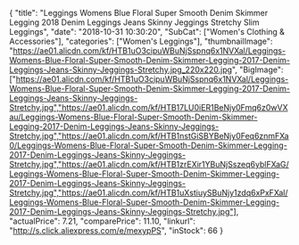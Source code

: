 {
	"title": "Leggings Womens Blue Floral Super Smooth Denim Skimmer Legging 2018 Denim Leggings Jeans Skinny Jeggings Stretchy Slim Leggings",
	"date": "2018-10-31 10:30:20",
	"SubCat": ["Women's Clothing & Accessories"],
	"categories": ["Women's Leggings"],
	"thumbnailImage": "https://ae01.alicdn.com/kf/HTB1uO3cipuWBuNjSspnq6x1NVXal/Leggings-Womens-Blue-Floral-Super-Smooth-Denim-Skimmer-Legging-2017-Denim-Leggings-Jeans-Skinny-Jeggings-Stretchy.jpg_220x220.jpg",
	"BigImage": ["https://ae01.alicdn.com/kf/HTB1uO3cipuWBuNjSspnq6x1NVXal/Leggings-Womens-Blue-Floral-Super-Smooth-Denim-Skimmer-Legging-2017-Denim-Leggings-Jeans-Skinny-Jeggings-Stretchy.jpg","https://ae01.alicdn.com/kf/HTB17LU0iER1BeNjy0Fmq6z0wVXau/Leggings-Womens-Blue-Floral-Super-Smooth-Denim-Skimmer-Legging-2017-Denim-Leggings-Jeans-Skinny-Jeggings-Stretchy.jpg","https://ae01.alicdn.com/kf/HTB1nstGiSBYBeNjy0Feq6znmFXa0/Leggings-Womens-Blue-Floral-Super-Smooth-Denim-Skimmer-Legging-2017-Denim-Leggings-Jeans-Skinny-Jeggings-Stretchy.jpg","https://ae01.alicdn.com/kf/HTB1zrEXir1YBuNjSszeq6yblFXaG/Leggings-Womens-Blue-Floral-Super-Smooth-Denim-Skimmer-Legging-2017-Denim-Leggings-Jeans-Skinny-Jeggings-Stretchy.jpg","https://ae01.alicdn.com/kf/HTB1uXstiuySBuNjy1zdq6xPxFXal/Leggings-Womens-Blue-Floral-Super-Smooth-Denim-Skimmer-Legging-2017-Denim-Leggings-Jeans-Skinny-Jeggings-Stretchy.jpg"],
	"actualPrice": 7.21,
	"comparePrice": 11.10,
	"linkurl": "http://s.click.aliexpress.com/e/mexypPS",
	"inStock": 66
}
